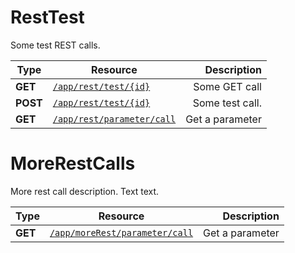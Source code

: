 # RestTest

Some test REST calls.

Type | Resource | Description
--- | --- | ---:
__GET__ | [`/app/rest/test/{id}`](RestTest/RestTest-1.md#get) | Some GET call
__POST__ | [`/app/rest/test/{id}`](RestTest/RestTest-1.md#post) | Some test call.
__GET__ | [`/app/rest/parameter/call`](RestTest/RestTest-2.md#get) | Get a parameter

# MoreRestCalls

More rest call description. Text text.

Type | Resource | Description
--- | --- | ---:
__GET__ | [`/app/moreRest/parameter/call`](MoreRestCalls/MoreRestCalls-1.md#get) | Get a parameter

